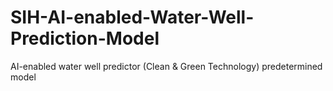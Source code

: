 # SIH-AI-enabled-Water-Well-Prediction-Model
AI-enabled water well predictor (Clean &amp; Green Technology) predetermined model
